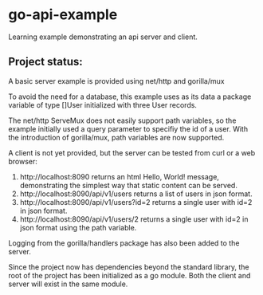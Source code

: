 # go-api-example
Learning example demonstrating an api server and client.

## Project status: 

A basic server example is provided using net/http and gorilla/mux

To avoid the need for a database, this example uses as its data a package variable of type []User initialized with three User records.

The net/http ServeMux does not easily support path variables, so the example initially used a query parameter to specifiy the id of a user.  With the introduction of gorilla/mux, path variables are now supported.

A client is not yet provided, but the server can be tested from curl or a web browser:
1. http://localhost:8090 returns an html Hello, World! message, demonstrating the simplest way that static content can be served.
2. http://localhost:8090/api/v1/users returns a list of users in json format.
3. http://localhost:8090/api/v1/users?id=2 returns a single user with id=2 in json format.
4. http://localhost:8090/api/v1/users/2 returns a single user with id=2 in json format using the path variable.

Logging from the gorilla/handlers package has also been added to the server.

Since the project now has dependencies beyond the standard library, the root of the project has been initialized as a go module.  Both the client and server will exist in the same module.
